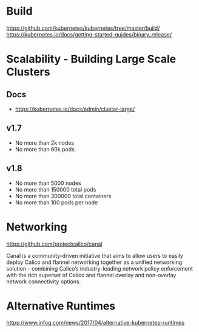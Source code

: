 # Build 
https://github.com/kubernetes/kubernetes/tree/master/build/
https://kubernetes.io/docs/getting-started-guides/binary_release/

# Scalability - Building Large Scale Clusters
## Docs
* https://kubernetes.io/docs/admin/cluster-large/

## v1.7
* No more than 2k nodes
* No more than 60k pods.

## v1.8
* No more than 5000 nodes
* No more than 150000 total pods
* No more than 300000 total containers
* No more than 100 pods per node

# Networking

https://github.com/projectcalico/canal

Canal is a community-driven initiative that aims to allow users to easily deploy Calico and flannel networking together as a unified networking solution - combining Calico’s industry-leading network policy enforcement with the rich superset of Calico and flannel overlay and non-overlay network connectivity options.

# Alternative Runtimes
https://www.infoq.com/news/2017/04/alternative-kubernetes-runtimes

